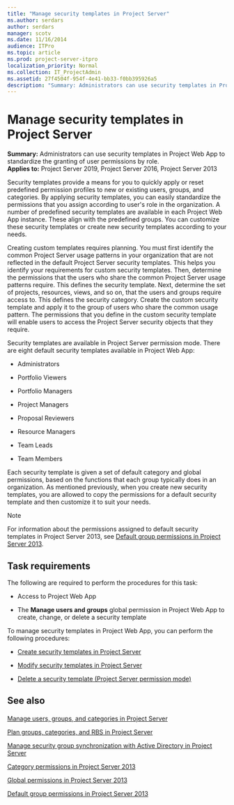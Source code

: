 ```yaml
---
title: "Manage security templates in Project Server"
ms.author: serdars
author: serdars
manager: scotv
ms.date: 11/16/2014
audience: ITPro
ms.topic: article
ms.prod: project-server-itpro
localization_priority: Normal
ms.collection: IT_ProjectAdmin
ms.assetid: 27f4504f-954f-4e41-bb33-f0bb395926a5
description: "Summary: Administrators can use security templates in Project Web App to standardize the granting of user permissions by role."
---
```


# Manage security templates in Project Server
 
 **Summary:** Administrators can use security templates in Project Web App to standardize the granting of user permissions by role.<br/>
**Applies to:** Project Server 2019, Project Server 2016, Project Server 2013
  
Security templates provide a means for you to quickly apply or reset predefined permission profiles to new or existing users, groups, and categories. By applying security templates, you can easily standardize the permissions that you assign according to user's role in the organization. A number of predefined security templates are available in each Project Web App instance. These align with the predefined groups. You can customize these security templates or create new security templates according to your needs.
  
Creating custom templates requires planning. You must first identify the common Project Server usage patterns in your organization that are not reflected in the default Project Server security templates. This helps you identify your requirements for custom security templates. Then, determine the permissions that the users who share the common Project Server usage patterns require. This defines the security template. Next, determine the set of projects, resources, views, and so on, that the users and groups require access to. This defines the security category. Create the custom security template and apply it to the group of users who share the common usage pattern. The permissions that you define in the custom security template will enable users to access the Project Server security objects that they require.
  
Security templates are available in Project Server permission mode. There are eight default security templates available in Project Web App:
  
- Administrators
    
- Portfolio Viewers
    
- Portfolio Managers
    
- Project Managers
    
- Proposal Reviewers
    
- Resource Managers
    
- Team Leads
    
- Team Members
    
Each security template is given a set of default category and global permissions, based on the functions that each group typically does in an organization. As mentioned previously, when you create new security templates, you are allowed to copy the permissions for a default security template and then customize it to suit your needs.
  
> [!NOTE]
> For information about the permissions assigned to default security templates in Project Server 2013, see [Default group permissions in Project Server 2013](default-group-permissions-in-project-server-2013.md). 
  
## Task requirements

The following are required to perform the procedures for this task:
  
- Access to Project Web App
    
- The **Manage users and groups** global permission in Project Web App to create, change, or delete a security template
    
To manage security templates in Project Web App, you can perform the following procedures:
  
- [Create security templates in Project Server](create-security-templates-in-project-server.md)
    
- [Modify security templates in Project Server](modify-security-templates-in-project-server.md)
    
- [Delete a security template (Project Server permission mode)](delete-a-security-template-project-server-permission-mode.md)
    
## See also

#### 

[Manage users, groups, and categories in Project Server](manage-users-groups-and-categories-in-project-server-2013.md)
  
[Plan groups, categories, and RBS in Project Server](plan-groups-categories-and-rbs-in-project-server.md)
  
[Manage security group synchronization with Active Directory in Project Server](manage-security-group-synchronization-with-active-directory-in-project-server.md)
  
[Category permissions in Project Server 2013](category-permissions-in-project-server-2013.md)
  
[Global permissions in Project Server 2013](global-permissions-in-project-server-2013.md)
  
[Default group permissions in Project Server 2013](default-group-permissions-in-project-server-2013.md)

